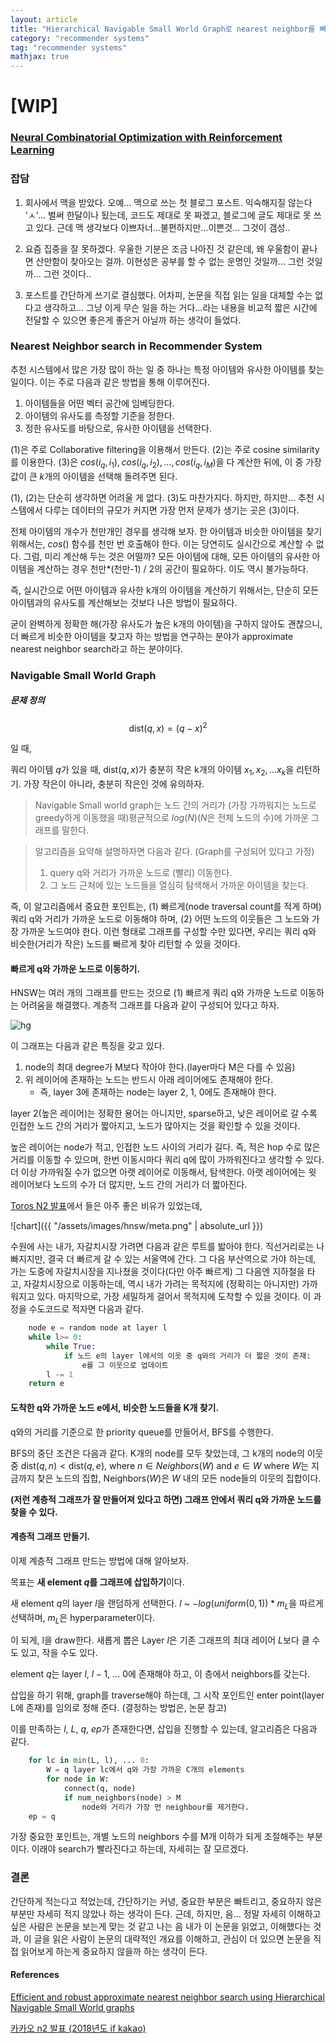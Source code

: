 ```yaml
---
layout: article
title: "Hierarchical Navigable Small World Graph로 nearest neighbor를 빠르게 찾아 보자."
category: "recommender systems"
tag: "recommender systems"
mathjax: true
---
```

# [WIP]
### [Neural Combinatorial Optimization with Reinforcement Learning](https://arxiv.org/abs/1611.09940)


### 잡담

1. 회사에서 맥을 받았다. 오예... 맥으로 쓰는 첫 블로그 포스트. 익숙해지질 않는다 'ㅅ'... 벌써 한달이나 됬는데, 코드도 제대로 못 짜겠고, 블로그에 글도 제대로 못 쓰고 있다. 근데 맥 생각보다 이쁘자너...불편하지만...이쁜것... 그것이 갬성..

2. 요즘 집중을 잘 못하겠다. 우울한 기분은 조금 나아진 것 같은데, 왜 우울함이 끝나면 산만함이 찾아오는 걸까. 이현성은 공부를 할 수 없는 운명인 것일까... 그런 것일까... 그런 것이다..

3. 포스트를 간단하게 쓰기로 결심했다. 어차피, 논문을 직접 읽는 일을 대체할 수는 없다고 생각하고... 그냥 이게 무슨 일을 하는 거다...라는 내용을 비교적 짧은 시간에 전달할 수 있으면 좋은게 좋은거 아닐까 하는 생각이 들었다.

### Nearest Neighbor search in Recommender System

추천 시스템에서 많은 가장 많이 하는 일 중 하나는 특정 아이템와 유사한 아이템를 찾는 일이다. 이는 주로 다음과 같은 방법을 통해 이루어진다.

1. 아이템들을 어떤 벡터 공간에 임베딩한다.
2. 아이템의 유사도를 측정할 기준을 정한다.
3. 정한 유사도를 바탕으로, 유사한 아이템을 선택한다.

(1)은 주로 Collaborative filtering을 이용해서 만든다.
(2)는 주로 cosine similarity를 이용한다.
(3)은 $cos(i_q, i_1), cos(i_q, i_2), ..., cos(i_q, i_M)$을 다 계산한 뒤에, 이 중 가장 값이 큰 $k$개의 아이템을 선택해 돌려주면 된다.

(1), (2)는 단순히 생각하면 어려울 게 없다. (3)도 마찬가지다. 하지만, 하지만... 추천 시스템에서 다루는 데이터의 규모가 커지면 가장 먼저 문제가 생기는 곳은 (3)이다.

전체 아이템의 개수가 천만개인 경우를 생각해 보자. 한 아이템과 비슷한 아이템을 찾기 위해서는, $cos()$ 함수를 천만 번 호출해야 한다. 이는 당연히도 실시간으로 계산할 수 없다. 그럼, 미리 계산해 두는 것은 어떨까? 모든 아이템에 대해, 모든 아이템의 유사한 아이템을 계산하는 경우 천만*(천만-1) / 2의 공간이 필요하다. 이도 역시 불가능하다.

즉, 실시간으로 어떤 아이템과 유사한 k개의 아이템을 계산하기 위해서는, 단순히 모든 아이템과의 유사도를 계산해보는 것보다 나은 방법이 필요하다.

굳이 완벽하게 정확한 해(가장 유사도가 높은 k개의 아이템)을 구하지 않아도 괜찮으니, 더 빠르게 비슷한 아이템을 찾고자 하는 방법을 연구하는 분야가 approximate nearest neighbor search라고 하는 분야이다.

### Navigable Small World Graph

##### 문제 정의
$$
    \text{dist}(q, x) = (q - x)^2
$$

일 때,

쿼리 아이템 $q$가 있을 때, $\text{dist}(q, x)$가 충분히 작은 k개의 아이템 $x_1, x_2, ...x_k$을 리턴하기.
가장 작은이 아니라, 충분히 작은인 것에 유의하자.

> Navigable Small world graph는 노드 간의 거리가 (가장 가까워지는 노드로 greedy하게 이동했을 때)평균적으로 $log(N)$($N$은 전체 노드의 수)에 가까운 그래프를 말한다.

> 알고리즘을 요약해 설명하자면 다음과 같다.
>  (Graph를 구성되어 있다고 가정)
> 1. query q와 거리가 가까운 노드로 (빨리) 이동한다.
> 2. 그 노드 근처에 있는 노드들을 열심히 탐색해서 가까운 아이템을 찾는다.

즉, 이 알고리즘에서 중요한 포인트는, (1) 빠르게(node traversal count를 적게 하며) 쿼리 q와 거리가 가까운 노드로 이동해야 하며, (2) 어떤 노드의 이웃들은 그 노드와 가장 가까운 노드여야 한다. 이런 형태로 그래프를 구성할 수만 있다면, 우리는 쿼리 q와 비슷한(거리가 작은) 노드를 빠르게 찾아 리턴할 수 있을 것이다.

#### 빠르게 q와 가까운 노드로 이동하기.

HNSW는 여러 개의 그래프를 만드는 것으로 (1) 빠르게 쿼리 q와 가까운 노드로 이동하는 어려움을 해결했다. 계층적 그래프를 다음과 같이 구성되어 있다고 하자.

![hg](https://d3i71xaburhd42.cloudfront.net/699a2e3b653c69aff5cf7a9923793b974f8ca164/3-Figure1-1.png)

이 그래프는 다음과 같은 특징을 갖고 있다.
1. node의 최대 degree가 M보다 작아야 한다.(layer마다 M은 다를 수 있음)
2. 위 레이어에 존재하는 노드는 반드시 아래 레이어에도 존재해야 한다.
    - 즉, layer 3에 존재하는 node는 layer 2, 1, 0에도 존재해야 한다.

layer 2(높은 레이어)는 정확한 용어는 아니지만, sparse하고, 낮은 레이어로 갈 수록 인접한 노드 간의 거리가 짧아지고, 노드가 많아지는 것을 확인할 수 있을 것이다.

높은 레이어는 node가 적고, 인접한 노드 사이의 거리가 길다. 즉, 적은 hop 수로 많은 거리를 이동할 수 있으며, 한번 이동시마다 쿼리 q에 많이 가까워진다고 생각할 수 있다. 더 이상 가까워질 수가 없으면 아랫 레이어로 이동해서, 탐색한다. 아랫 레이어에는 윗 레이어보다 노드의 수가 더 많지만, 노드 간의 거리가 더 짧아진다.

[Toros N2 발표](https://www.slideshare.net/ifkakao/toros-n2-lightweight-approximate-nearest-neighbor-library-119540069)에서 들은 아주 좋은 비유가 있었는데,

![chart]({{ "/assets/images/hnsw/meta.png" | absolute_url }})

수원에 사는 내가, 자갈치시장 가려면 다음과 같은 루트를 밟아야 한다. 직선거리로는 나빠지지만, 결국 더 빠르게 갈 수 있는 서울역에 간다. 그 다음 부산역으로 가야 하는데, 가는 도중에 자갈치시장을 지나쳤을 것이다(다만 아주 빠르게) 그 다음엔 지하철을 타고, 자갈치시장으로 이동하는데, 역시 내가 가려는 목적지에 (정확히는 아니지만) 가까워지고 있다. 마지막으로, 가장 세밀하게 걸어서 목적지에 도착할 수 있을 것이다. 이 과정을 수도코드로 적자면 다음과 같다.

```python
    node e = random node at layer l
    while l>= 0:
        while True:
            if 노드 e의 layer l에서의 이웃 중 q와의 거리가 더 짧은 것이 존재:
                e를 그 이웃으로 업데이트
        l -= 1
    return e
```

#### 도착한 q와 가까운 노드 e에서, 비슷한 노드들을 K개 찾기.

q와의 거리를 기준으로 한 priority queue를 만들어서, BFS를 수행한다.

BFS의 중단 조건은 다음과 같다.
K개의 node를 모두 찾았는데, 그 k개의 node의 이웃 중
$\text{dist}(q, n) < \text{dist}(q, e)$, where $n \in {Neighbors}(W)$ and $e \in W$
where $W$는 지금까지 찾은 노드의 집합, $\text{Neighbors}(W)$은 $W$ 내의 모든 node들의 이웃의 집합이다.


**(저런 계층적 그래프가 잘 만들어져 있다고 하면) 그래프 안에서 쿼리 q와 가까운 노드를 찾을 수 있다.**

#### 계층적 그래프 만들기.

이제 계층적 그래프 만드는 방법에 대해 알아보자.

목표는 **새 element $q$를 그래프에 삽입하기**이다.

새 element $q$의 layer $l$을 랜덤하게 선택한다. $l$ ~ $-log(uniform(0, 1)) * m_L$을 따르게 선택하며, $m_L$은 hyperparameter이다.

이 되게, l을 draw한다. 새롭게 뽑은 Layer $l$은 기존 그래프의 최대 레이어 $L$보다 클 수도 있고, 작을 수도 있다.


element $q$는 layer $l$, $l - 1$, ... $0$에 존재해야 하고, 이 층에서 neighbors를 갖는다.

삽입을 하기 위해, graph를 traverse해야 하는데, 그 시작 포인트인 enter point(layer L에 존재)를 임의로 정해 준다. (결정하는 방법은, 논문 참고)

이를 만족하는 $l$, $L$, $q$, $ep$가 존재한다면, 삽입을 진행할 수 있는데, 알고리즘은 다음과 같다.

```python
    for lc in min(L, l), ... 0:
        W = q layer lc에서 q와 가장 가까운 C개의 elements
        for node in W:
            connect(q, node)
            if num_neighbors(node) > M
                node와 거리가 가장 먼 neighbour를 제거한다.
    ep = q
```

가장 중요한 포인트는, 개별 노드의 neighbors 수를 M개 이하가 되게 조절해주는 부분이다. 이래야 search가 빨라진다고 하는데, 자세히는 잘 모르겠다.

### 결론
간단하게 적는다고 적었는데, 간단하기는 커녕, 중요한 부분은 빠트리고, 중요하지 않은 부분만 자세히 적지 않았나 하는 생각이 든다. 근데, 하지만, 음... 정말 자세히 이해하고 싶은 사람은 논문을 보는게 맞는 것 같고 나는 음 내가 이 논문을 읽었고, 이해했다는 것과, 이 글을 읽은 사람이 논문의 대략적인 개요를 이해하고, 관심이 더 있으면 논문을 직접 읽어보게 하는게 중요하지 않을까 하는 생각이 든다.


#### References

[Efficient and robust approximate nearest neighbor search using Hierarchical Navigable Small World graphs
](https://arxiv.org/abs/1603.09320)

[카카오 n2 발표 (2018년도 if kakao)](https://www.slideshare.net/ifkakao/toros-n2-lightweight-approximate-nearest-neighbor-library-119540069)
